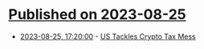 # [Published on 2023-08-25](index.md)

* [2023-08-25, 17:20:00](https://news.slashdot.org/story/23/08/25/1313209/us-tackles-crypto-tax-mess?utm_source=rss1.0mainlinkanon&utm_medium=feed) - [US Tackles Crypto Tax Mess](https://news.slashdot.org/story/23/08/25/1313209/us-tackles-crypto-tax-mess?utm_source=rss1.0mainlinkanon&utm_medium=feed)
